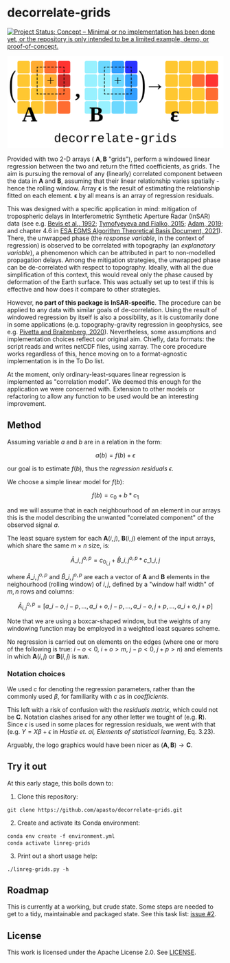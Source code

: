 # decorrelate-grids

[![Project Status: Concept – Minimal or no implementation has been done yet, or the repository is only intended to be a limited example, demo, or proof-of-concept.](https://www.repostatus.org/badges/latest/concept.svg)](https://www.repostatus.org/#concept)

![Package logo (vector graphics). Three stylized arrays, with colourscale filled pixel-elements, expressing the windowed decorrelation operator arguments (A, B) right arrow pointing to regression residual array R.](readme_figures/logo_linreg.png)

Provided with two 2-D arrays ( $\mathbf{A}, \mathbf{B}$ "grids"), perform a windowed linear regression between the two and return the fitted coefficients, as grids.
The aim is pursuing the removal of any (linearly) correlated component between the data in $\mathbf{A}$ and $\mathbf{B}$, assuming that their linear relationship varies spatially - hence the rolling window.
Array $\mathbf{\epsilon}$ is the result of estimating the relationship fitted on each element. $\mathbf{\epsilon}$ by all means is an array of regression residuals.

This was designed with a specific application in mind: mitigation of tropospheric delays in Interferometric Synthetic Aperture Radar (InSAR) data (see e.g. [Bevis et al., 1992](https://doi.org/10.1029/92JD01517); [Tymofyeyeva and Fialko, 2015](https://doi.org/10.1002/2015JB011886); [Adam, 2019](10.1109/JSTARS.2019.2957919); and chapter 4.6 in [ESA EGMS Algorithm Theoretical Basis Document, 2021](https://land.copernicus.eu/user-corner/technical-library/egms-algorithm-theoretical-basis-document)).
There, the unwrapped phase (the _response variable_, in the context of regression) is observed to be correlated with topography (an _explanatory variable_), a phenomenon which can be attributed in part to non-modelled propagation delays.
Among the mitigation strategies, the unwrapped phase can be de-correlated with respect to topography. Ideally, with all the due simplification of this context, this would reveal only the phase caused by deformation of the Earth surface.
This was actually set up to test if this is effective and how does it compare to other strategies.

However, **no part of this package is InSAR-specific**. The procedure can be applied to any data with similar goals of de-correlation.
Using the result of windowed regression by itself is also a possibility, as it is customarily done in some applications (e.g. topography-gravity regression in geophysics, see e.g. [Pivetta and Braitenberg, 2020](https://doi.org/10.1016/j.tecto.2019.228299)).
Nevertheless, some assumptions and implementation choices reflect our original aim.
Chiefly, data formats: the script reads and writes netCDF files, using xarray.
The core procedure works regardless of this, hence moving on to a format-agnostic implementation is in the To Do list.

At the moment, only ordinary-least-squares linear regression is implemented as "correlation model".
We deemed this enough for the application we were concerned with.
Extension to other models or refactoring to allow any function to be used would be an interesting improvement.

## Method

<!-- Note: to get consistent rendering of math in github markdown, we are escaping some underscores "_" as "\_" (case: terms with both subscripts and superscripts, subscripts with other operators) -->

Assuming variable $a$ and $b$ are in a relation in the form:

$$a(b) = f(b) + \epsilon$$

our goal is to estimate $f(b)$, thus the _regression residuals_ $\epsilon$.

We choose a simple linear model for $f(b)$:

$$f(b) = c_0 + b * c_1$$

and we will assume that in each neighbourhood of an element in our arrays this is the model describing the unwanted "correlated component" of the observed signal $a$.

The least square system for each $\mathbf{A}(i, j)$, $\mathbf{B}(i, j)$ element of the input arrays, which share the same $m \times n$ size, is:

$$\hat{A}\_{i, j}^{o, p} = c_{0_{i, j}} + \hat{B}\_{i, j}^{o, p} * c\_{1\_{i, j}}$$

where $\hat{A}\_{i, j}^{o, p}$ and $\hat{B}\_{i, j}^{o, p}$ are each a vector of $\mathbf{A}$ and $\mathbf{B}$ elements in the neighourhood (rolling window) of $i, j$, defined by a "window half width" of $m, n$ rows and columns:

$$
\hat{A}_{i, j}^{o, p} =
  \left[
    a\_{i-o, j-p}, \dots, a\_{i+o, j-p},
    \dots,
    a\_{i-o, j+p}, \dots, a\_{i+o, j+p}
  \right]
$$

Note that we are using a boxcar-shaped window, but the weights of any windowing function may be employed in a weighted least squares scheme.

No regression is carried out on elements on the edges (where one or more of the following is true: $i-o < 0$, $i+o > m$, $j-p < 0$, $j+p > n$) and elements in which $\mathbf{A}(i, j)$ or $\mathbf{B}(i, j)$ is $\mathtt{NaN}$.

### Notation choices

We used $c$ for denoting the regression parameters, rather than the commonly used $\beta$, for familiarity with $c$ as in _coefficients_.

This left with a risk of confusion with the _residuals matrix_, which could not be $\mathbf{C}$.
Notation clashes arised for any other letter we tought of (e.g. $\mathbf{R}$).
Since $\epsilon$ is used in some places for regression residuals, we went with that (e.g. $Y = X \beta + \epsilon$ in _Hastie et. al, Elements of statistical learning_, Eq. 3.23).

Arguably, the logo graphics would have been nicer as $(\mathbf{A}, \mathbf{B}) \rightarrow \mathbf{C}$.

## Try it out

At this early stage, this boils down to:

1. Clone this repository:

```
git clone https://github.com/apasto/decorrelate-grids.git
```

2. Create and activate its Conda environment:

```
conda env create -f environment.yml
conda activate linreg-grids
```

3. Print out a short usage help:

```
./linreg-grids.py -h
```

## Roadmap

This is currently at a working, but crude state.
Some steps are needed to get to a tidy, maintainable and packaged state.
See this task list: [issue #2][i2].

## License

This work is licensed under the Apache License 2.0. See [LICENSE](./LICENSE).

[i2]: https://github.com/apasto/decorrelate-grids/issues/2
